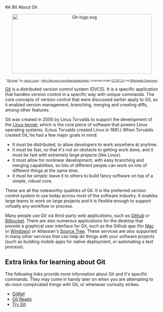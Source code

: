#A Bit About Git

<p style="text-align: center;"><a href="https://commons.wikimedia.org/wiki/File:Git-logo.svg#mediaviewer/File:Git-logo.svg"><img style="display: block; margin-left: auto; margin-right: auto;" src="https://upload.wikimedia.org/wikipedia/commons/thumb/e/e0/Git-logo.svg/1200px-Git-logo.svg.png" alt="Git-logo.svg" width="458" height="195" /></a><br /><span style="font-size: xx-small;">"<a href="https://commons.wikimedia.org/wiki/File:Git-logo.svg#mediaviewer/File:Git-logo.svg">Git-logo</a>" by <a class="external text" href="http://twitter.com/jasonlong">Jason Long</a> - <a class="external free" href="http://git-scm.com/downloads/logos">http://git-scm.com/downloads/logos</a>. Licensed under <a title="Creative Commons Attribution 3.0
" href="http://creativecommons.org/licenses/by/3.0">CC BY 3.0</a> via <a href="https://commons.wikimedia.org/wiki/">Wikimedia Commons</a>.</span></p>
<p><a href="https://en.wikipedia.org/wiki/Git_(software)">Git</a> is a distributed version control system (DVCS). It is a specific application that handles version control in a specific way with unique commands. The core concepts of version control that were discussed earlier apply to Git, so it enabled version management, branching, merging and creating diffs, among other features.</p>
<p>Git was created in 2005 by Linus Torvalds to support the development of the <a href="https://en.wikipedia.org/wiki/Linux_kernel">Linux kernel</a>, which is the core piece of software that powers Linux operating systems. (Linus Torvalds created Linux in 1991.) When Torvalds created Git, he had a few major goals in mind:</p>
<ul>
<li>It must be distributed, to allow developers to work anywhere at anytime.</li>
<li>It must be fast, so that it's not an obstacle to getting work done, and it must be fast with extremely large projects (like Linux).</li>
<li>It must allow for nonlinear development, with easy branching and merging capabilities, so lots of different people can work on lots of different things at the same time.</li>
<li>It must be simple: leave it to others to build fancy software on top of a simple, robust core.</li>
</ul>
<p>These are all the noteworthy qualities of Git. It is the preferred version control system in use today across most of the software industry. It enables large teams to work on large projects and it is flexible enough to support virtually any workflow or process.</p>
<p>Many people use Git via third-party web applications, such as <a href="http://github.com">Github</a> or <a href="http://bitbucket.org">Bitbucket</a>. There are also numerous applications for the desktop that provide a graphical user interface for Git, such as the Github app (for <a href="http://mac.github.com">Mac</a> or <a href="http://windows.github.com">Windows</a>) or Atlassian's <a href="https://www.atlassian.com/software/sourcetree/overview">Source Tree</a>. These services are also supported in many other services that can help do things with your software projects (such as building mobile apps for native deployment, or automating a test process).</p>
<h2>Extra links for learning about Git</h2>
<p>The following links provide more information about Git and it's specific commands. They may come in handy later on when you are attempting to do more complicated things with Git, or whenever curiosity strikes.</p>
<ul>
<li><a href="http://gitref.org">GitRef</a></li>
<li><a href="http://gitready.com/">Git Ready</a></li>
<li><a href="https://try.github.io/">Try Git</a></li>
</ul>
